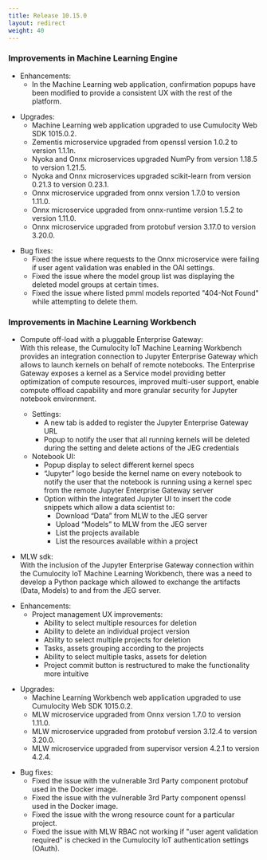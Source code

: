 ```yaml
---
title: Release 10.15.0
layout: redirect
weight: 40
---
```


### Improvements in Machine Learning Engine

- Enhancements:
  - In the Machine Learning web application, confirmation popups have been modified to provide a consistent UX with the rest of the platform.

* Upgrades:
  * Machine Learning web application upgraded to use Cumulocity Web SDK 1015.0.2.
  * Zementis microservice upgraded from openssl version 1.0.2 to version 1.1.1n.
  * Nyoka and Onnx microservices upgraded NumPy from version 1.18.5 to version 1.21.5.
  * Nyoka and Onnx microservices upgraded scikit-learn from version 0.21.3 to version 0.23.1.
  * Onnx microservice upgraded from onnx version 1.7.0 to version 1.11.0.
  * Onnx microservice upgraded from onnx-runtime version 1.5.2 to version 1.11.0.
  * Onnx microservice upgraded from protobuf version 3.17.0 to version 3.20.0.

- Bug fixes:
  - Fixed the issue where requests to the Onnx microservice were failing if user agent validation was enabled in the OAI settings.
  - Fixed the issue where the model group list was displaying the deleted model groups at certain times.
  - Fixed the issue where listed pmml models reported "404-Not Found" while attempting to delete them.


### Improvements in Machine Learning Workbench

* Compute off-load with a pluggable Enterprise Gateway:\
With this release, the Cumulocity IoT Machine Learning Workbench provides an integration connection to Jupyter Enterprise Gateway which allows to launch kernels on behalf of remote notebooks. The Enterprise Gateway exposes a kernel as a Service model providing better optimization of compute resources, improved multi-user support, enable compute offload capability and more granular security for Jupyter notebook environment.
  - Settings: 
    - A new tab is added to register the Jupyter Enterprise Gateway URL
    - Popup to notify the user that all running kernels will be deleted during the setting and delete actions of the JEG credentials
  - Notebook UI: 
      - Popup display to select different kernel specs
      - “Jupyter” logo beside the kernel name on every notebook to notify the user that the notebook is running using a kernel spec from the remote Jupyter Enterprise Gateway server
      - Option within the integrated Jupyter UI to insert the code snippets which allow a data scientist to:
          - Download “Data” from MLW to the JEG server
          - Upload “Models” to MLW from the JEG server
          - List the projects available
          - List the resources available within a project

* MLW sdk:\
With the inclusion of the Jupyter Enterprise Gateway connection within the Cumulocity IoT Machine Learning Workbench, there was a need to develop a Python package which allowed to exchange the artifacts (Data, Models) to and from the JEG server.

- Enhancements:
  - Project management UX improvements:
    - Ability to select multiple resources for deletion
    - Ability to delete an individual project version
    - Ability to select multiple projects for deletion
    - Tasks, assets grouping according to the projects
    - Ability to select multiple tasks, assets for deletion
    - Project commit button is restructured to make the functionality more intuitive

* Upgrades:
  * Machine Learning Workbench web application upgraded to use Cumulocity Web SDK 1015.0.2.
  * MLW microservice upgraded from Onnx version 1.7.0 to version 1.11.0.
  * MLW microservice upgraded from protobuf version 3.12.4 to version 3.20.0.
  * MLW microservice upgraded from supervisor version 4.2.1 to version 4.2.4.

- Bug fixes:
  - Fixed the issue with the vulnerable 3rd Party component protobuf used in the Docker image.
  - Fixed the issue with the vulnerable 3rd Party component openssl used in the Docker image.
  - Fixed the issue with the wrong resource count for a particular project.
  - Fixed the issue with MLW RBAC not working if "user agent validation required" is checked in the Cumulocity IoT authentication settings (OAuth).
